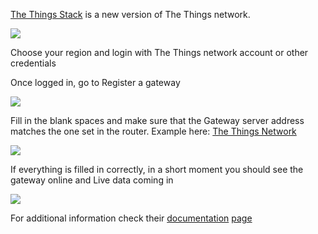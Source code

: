   

[The Things Stack](https://console.cloud.thethings.network/) is a new version of The Things network.

![](https://help.mikrotik.com/docs/download/attachments/67633276/image2021-5-20_12-46-48.png?version=1&modificationDate=1621504008056&api=v2)

  

Choose your region and login with The Things network account or other credentials

Once logged in, go to Register a gateway

  

![](https://help.mikrotik.com/docs/download/attachments/67633276/image2021-5-20_13-3-55.png?version=1&modificationDate=1621505035634&api=v2)

  

Fill in the blank spaces and make sure that the Gateway server address matches the one set in the router. Example here: [The Things Network](https://help.mikrotik.com/docs/display/ROS/The+Things+Network)

  

![](https://help.mikrotik.com/docs/download/attachments/67633276/image2021-5-20_13-8-37.png?version=1&modificationDate=1621505317996&api=v2)

  

If everything is filled in correctly, in a short moment you should see the gateway online and Live data coming in

  

![](https://help.mikrotik.com/docs/download/attachments/67633276/image2021-5-20_13-11-35.png?version=1&modificationDate=1621505495155&api=v2)

  

For additional information check their [](https://www.thethingsindustries.com/docs/getting-started/)[documentation](https://www.thethingsindustries.com/docs/getting-started/) [page](https://www.thethingsindustries.com/docs/getting-started/)